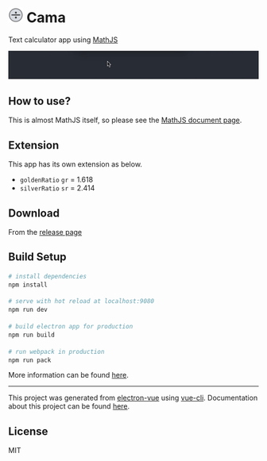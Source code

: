 <h1><img src="https://github.com/nju33/cama/blob/master/app/icons/icon.iconset/icon_32x32@2x.png?raw=true" width=30>&nbsp;Cama</h1>

Text calculator app using [MathJS](https://github.com/josdejong/mathjs)

![Cama screenshot](https://github.com/nju33/cama/blob/master/screenshot.gif?raw=true)

## How to use?

This is almost MathJS itself, so please see the [MathJS document page](http://mathjs.org/docs/index.html).

## Extension

This app has its own extension as below.

- `goldenRatio` `gr` = 1.618
- `silverRatio` `sr` = 2.414

## Download

From the [release page](https://github.com/nju33/cama/releases/latest)

## Build Setup

``` bash
# install dependencies
npm install

# serve with hot reload at localhost:9080
npm run dev

# build electron app for production
npm run build

# run webpack in production
npm run pack
```
More information can be found [here](https://simulatedgreg.gitbooks.io/electron-vue/content/docs/npm_scripts.html).

---

This project was generated from [electron-vue](https://github.com/SimulatedGREG/electron-vue) using [vue-cli](https://github.com/vuejs/vue-cli). Documentation about this project can be found [here](https://simulatedgreg.gitbooks.io/electron-vue/content/index.html).

## License

MIT
